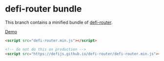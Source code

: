 # defi-router bundle

This branch contains a minified bundle of [defi-router](https://github.com/defijs/defi-router).

[Demo](https://defijs.github.io/defi-router/#!/foo/bar/baz/)

```html
<script src="defi-router.min.js"></script>
```

```html
<!-- do not do this on production -->
<script src="https://defijs.github.io/defi-router/defi-router.min.js"></script>
```
